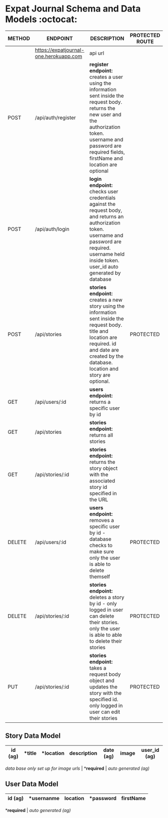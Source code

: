 # Expat Journal Schema and Data Models :octocat:

| METHOD | ENDPOINT | DESCRIPTION | PROTECTED ROUTE |
| ----------- | ----------- | ----------- | ----------- |
|  | https://expatjournal-one.herokuapp.com | api url |  |
| POST | /api/auth/register | **register endpoint:** creates a user using the information sent inside the request body. returns the new user and the authorization token. username and password are required fields, firstName and location are optional|  |
| POST | /api/auth/login | **login endpoint:** checks user credentials against the request body, and returns an authorization token. username and password are required. username held inside token. user_id auto generated by database |
| POST | /api/stories | **stories endpoint:** creates a new story using the information sent inside the request body. title and location are required. id and date are created by the database. location and story are optional.| PROTECTED |
| GET | /api/users/:id | **users endpoint:** returns a specific user by id |
| GET | /api/stories | **stories endpoint:** returns all stories |  |
| GET | /api/stories/:id | **stories endpoint:** returns the story object with the associated story id specified in the URL |
| DELETE | /api/users/:id | **users endpoint:** removes a specific user by id - database checks to make sure only the user is able to delete themself | PROTECTED |
| DELETE | /api/stories/:id | **stories endpoint:** deletes a story by id - only logged in user can delete their stories. only the user is able to able to delete their stories | PROTECTED |
| PUT | /api/stories/:id | **stories endpoint:** takes a request body object and updates the story with the specified id. only logged in user can edit their stories| PROTECTED |

 ## Story Data Model 
 
| id (ag) | ***title** | ***location**  | description | date (ag) | image | user_id (ag) | 
| ----------- | ----------- | ----------- | ----------- |----------- | ----------- | ----------- |

*data base only set up for image urls*  |  ***required**   | *auto generated (ag)* 


 ## User Data Model 
 
| id (ag) | ***usernanme**  | location  | ***password** | firstName | 
| ----------- | ----------- | ----------- | ----------- |----------- | 

  ***required**   | *auto generated (ag)* 
